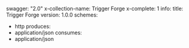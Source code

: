 swagger: "2.0"
x-collection-name: Trigger Forge
x-complete: 1
info:
  title: Trigger Forge
  version: 1.0.0
schemes:
- http
produces:
- application/json
consumes:
- application/json